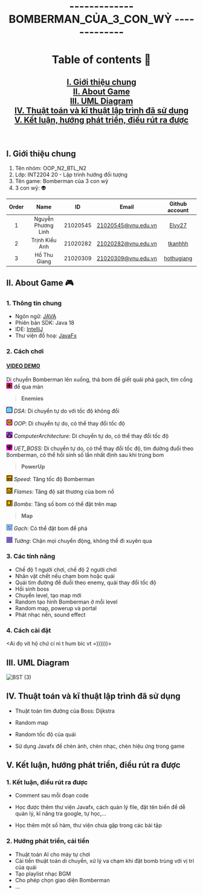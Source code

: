 <h1 align="center">------------- BOMBERMAN_CỦA_3_CON_WỶ -------------</h1>

<h1 align="center">Table of contents 📖</h1>

<h2 align="center">
  <a href="#introduction">I. Giới thiệu chung</a>
  <br />
  <a href="#about">II. About Game</a>
  <br />
  <a href="#uml">III. UML Diagram</a>
  <br />
  <a href="#algorithm">IV. Thuật toán và kĩ thuật lập trình đã sử dụng</a>
  <br />
  <a href="#conclusion">V. Kết luận, hướng phát triển, điều rút ra được</a>
  <br />
</h2>
<br />

## I. Giới thiệu chung <a name="introduction"></a>
1. Tên nhóm: OOP_N2_BTL_N2
2. Lớp: INT2204 20 - Lập trình hướng đối tượng
3. Tên game: Bomberman của 3 con wỷ
4. 3 con wỷ:  :alien:

| Order |        Name        |    ID    |        Email        |                Github account                 |
| :---: |:------------------:|:--------:|:-------------------:|:---------------------------------------------:|
|   1   | Nguyễn Phương Linh | 21020545 | 21020545@vnu.edu.vn |      [Elyy27](https://github.com/Elyy27)      |
|   2   |   Trịnh Kiều Anh   | 21020282 | 21020282@vnu.edu.vn |     [tkanhhh](https://github.com/tkanhhh)     |
|   3   |    Hồ Thu Giang    | 21020309 | 21020309@vnu.edu.vn | [hothugiang](https://github.com/hothugiang)   |


## II. About Game 🎮 <a name="about"></a>
### 1. Thông tin chung
- Ngôn ngữ: [JAVA](https://www.java.com/en/)
- Phiên bản SDK: Java 18
- IDE: [IntelliJ](https://www.jetbrains.com/idea/)
- Thư viện đồ hoạ: [JavaFx](https://openjfx.io)

### 2. Cách chơi

#### [VIDEO DEMO](https://youtu.be/0EiIEkmMF4w)


Di chuyển Bomberman lên xuống, thả bom để giết quái phá gạch, tìm cổng ![](res/sprites/portal.png) để qua màn

>**Enemies** 
>
![](res/sprites/dsa.png) *DSA*: Di chuyển tự do với tốc độ không đổi

![](res/sprites/oop.png) *OOP*: Di chuyển tự do, có thể thay đổi tốc độ

![](res/sprites/ca.png) *ComputerArchitecture*: Di chuyển tự do, có thể thay đổi tốc độ

![](res/sprites/boss.png) *UET_BOSS*: Di chuyển tự do, có thể thay đổi tốc độ, tìm đường đuổi theo Bomberman, có thể hồi sinh số lần nhất định sau khi trúng bom


>**PowerUp** 
>
![](res/sprites/powerup_speed.png) *Speed*: Tăng tốc độ Bomberman

![](res/sprites/powerup_flames.png) *Flames*: Tăng độ sát thương của bom nổ

![](res/sprites/powerup_bombs.png) *Bombs*: Tăng số bom có thể đặt trên map

>**Map** 
>
![](res/sprites/brick.png) *Gạch*: Có thể đặt bom để phá

![](res/sprites/wall.png) *Tường*: Chặn mọi chuyển động, không thể đi xuyên qua

### 3. Các tính năng
- Chế độ 1 người chơi, chế độ 2 người chơi
- Nhân vật chết nếu chạm bom hoặc quái
- Quái tìm đường để đuổi theo enemy, quái thay đổi tốc độ
- Hồi sinh boss
- Chuyển level, tạo map mới
- Random tạo hình Bomberman ở mỗi level
- Random map, powerup và portal
- Phát nhạc nền, sound effect

### 4. Cách cài đặt
<Ai đọ vít hộ chứ cí nì t hum bíc vt =))))))>

## III. UML Diagram <a name="uml"></a>
![BST (3)](https://user-images.githubusercontent.com/100121386/197376395-1a2da0a3-2a06-4943-b595-e01ac7bc1218.png)

## IV. Thuật toán và kĩ thuật lập trình đã sử dụng <a name="algorithm"></a>
- Thuật toán tìm đường của Boss: Dijkstra

- Random map

- Random tốc độ của quái

- Sử dụng Javafx để chèn ảnh, chèn nhạc, chèn hiệu ứng trong game

## V. Kết luận, hướng phát triển, điều rút ra được <a name="conclusion"></a>
### 1. Kết luận, điều rút ra được
- Comment sau mỗi đoạn code

- Học được thêm thư viện Javafx, cách quản lý file, đặt tên biến để dễ quản lý, kĩ năng tra google, tự học,...

- Học thêm một số hàm, thư viện chưa gặp trong các bài tập

### 2. Hướng phát triển, cải tiến
- Thuật toán AI cho máy tự chơi
- Cải tiến thuật toán di chuyển, xử lý va chạm khi đặt bomb trùng với vị trí của quái
- Tạo playlist nhạc BGM
- Cho phép chọn giao diện Bomberman
- ...
